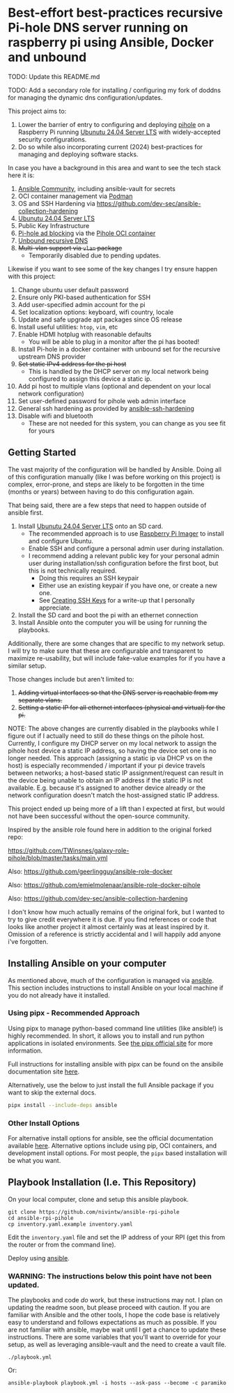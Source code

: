 # Best-effort best-practices recursive Pi-hole DNS server running on raspberry pi using Ansible, Docker and unbound

TODO: Update this README.md

TODO: Add a secondary role for installing / configuring my fork of doddns for managing the dynamic dns configuration/updates.

This project aims to:

1. Lower the barrier of entry to configuring and deploying [pihole](https://pi-hole.net/) on a Raspberry Pi running [Ubunutu 24.04 Server LTS](https://ubuntu.com/download/server) with widely-accepted security configurations.
1. Do so while also incorporating current (2024) best-practices for managing and deploying software stacks.

In case you have a background in this area and want to see the tech stack here it is:

1. [Ansible Community](https://docs.ansible.com/ansible/latest/community/index.html), including ansible-vault for secrets
1. OCI container management via [Podman](https://podman.io/)
1. OS and SSH Hardening via https://github.com/dev-sec/ansible-collection-hardening
1. [Ubunutu 24.04 Server LTS](https://ubuntu.com/download/server)
1. Public Key Infrastructure
1. [Pi-hole ad blocking](https://pi-hole.net/) via the [Pihole OCI container](https://hub.docker.com/r/pihole/pihole)
1. [Unbound recursive DNS](https://docs.pi-hole.net/guides/dns/unbound/)
1. ~~Multi-vlan support via `vlan` package~~
   - Temporarily disabled due to pending updates.

Likewise if you want to see some of the key changes I try ensure happen with this project:

1. Change ubuntu user default password
1. Ensure only PKI-based authentication for SSH
1. Add user-specified admin account for the pi
1. Set localization options: keyboard, wifi country, locale
1. Update and safe upgrade apt packages since OS release
1. Install useful utilities: `htop`, `vim`, etc
1. Enable HDMI hotplug with reasonable defaults
   - You will be able to plug in a monitor after the pi has booted!
1. Install Pi-hole in a docker container with unbound set for the recursive upstream DNS provider
1. ~~Set static IPv4 address for the pi host~~
   - This is handled by the DHCP server on my local network being configured to assign this device a static ip.
1. Add pi host to multiple vlans (optional and dependent on your local network configuration)
1. Set user-defined password for pihole web admin interface
1. General ssh hardening as provided by [ansible-ssh-hardening](https://github.com/dev-sec/ansible-collection-hardening)
1. Disable wifi and bluetooth
   - These are not needed for this system, you can change as you see fit for yours

## Getting Started

The vast majority of the configuration will be handled by Ansible.
Doing all of this configuration manually (like I was before working on this project) is complex, error-prone, and steps are likely to be forgotten in the time (months or years) between having to do this configuration again.

That being said, there are a few steps that need to happen outside of ansible first.

1. Install [Ubunutu 24.04 Server LTS](https://ubuntu.com/download/server) onto an SD card.
   - The recommended approach is to use [Raspberry Pi Imager](https://www.raspberrypi.com/software/) to install and configure Ubuntu.
   - Enable SSH and configure a personal admin user during installation.
   - I recommend adding a relevant public key for your personal admin user during installation/ssh configuration before the first boot, but this is not technically required.
     - Doing this requires an SSH keypair
     - Either use an existing keypair if you have one, or create a new one.
     - See [Creating SSH Keys](https://confluence.atlassian.com/bitbucketserver/creating-ssh-keys-776639788.html) for a write-up that I personally appreciate.
1. Install the SD card and boot the pi with an ethernet connection
1. Install Ansible onto the computer you will be using for running the playbooks.

Additionally, there are some changes that are specific to my network setup. I will try to make sure that these are configurable and transparent to maximize re-usability, but will include fake-value examples for if you have a similar setup.

Those changes include but aren't limited to:

1. ~~Adding virtual interfaces so that the DNS server is reachable from my separate vlans.~~
1. ~~Setting a static IP for all ethernet interfaces (physical and virtual) for the pi.~~

NOTE: The above changes are currently disabled in the playbooks while I figure out if I actually need to still do these things on the pihole host.
Currently, I configure my DHCP server on my local network to assign the pihole host device a static IP address, so having the device set one is no longer needed. This approach (assigning a static ip via DHCP vs on the host) is especially recommended / important if your pi device travels between networks; a host-based static IP assignment/request can result in the device being unable to obtain an IP address if the static IP is not available. E.g. because it's assigned to another device already or the network configuration doesn't match the host-assigned static IP address.

This project ended up being more of a lift than I expected at first, but would not have been successful without the open-source community.

Inspired by the ansible role found here in addition to the original forked repo:

https://github.com/TWinsnes/galaxy-role-pihole/blob/master/tasks/main.yml

Also:
https://github.com/geerlingguy/ansible-role-docker

Also:
https://github.com/emielmolenaar/ansible-role-docker-pihole

Also:
https://github.com/dev-sec/ansible-collection-hardening

I don't know how much actually remains of the original fork, but I wanted to try to give credit everywhere it is due. If you find references or code that looks like another project it almost certainly was at least inspired by it. Omission of a reference is strictly accidental and I will happily add anyone i've forgotten.

## Installing Ansible on your computer

As mentioned above, much of the configuration is managed via [ansible](https://docs.ansible.com/).
This section includes instructions to install Ansible on your local machine if you do not already have it installed.

### Using pipx - Recommended Approach

Using pipx to manage python-based command line utilities (like ansible!) is highly recommended.
In short, it allows you to install and run python applications in isolated environments. See [the pipx official site](https://pipx.pypa.io/stable/) for more information.

Full instructions for installing ansible with pipx can be found on the ansibile documentation site [here](https://docs.ansible.com/ansible/latest/installation_guide/intro_installation.html#installing-and-upgrading-ansible-with-pipx).

Alternatively, use the below to just install the full Ansible package if you want to skip the external docs.

```sh
pipx install --include-deps ansible
```

### Other Install Options

For alternative install options for ansible, see the official documentation available [here](https://docs.ansible.com/ansible/latest/installation_guide/intro_installation.html).
Alternative options include using pip, OCI containers, and development install options.
For most people, the `pipx` based installation will be what you want.

## Playbook Installation (I.e. This Repository)

On your local computer, clone and setup this ansible playbook.

```
git clone https://github.com/nivintw/ansible-rpi-pihole
cd ansible-rpi-pihole
cp inventory.yaml.example inventory.yaml
```

Edit the `inventory.yaml` file and set the IP address of your RPI (get this from the router or from the
command line).

Deploy using [ansible](http://www.ansible.com).

### WARNING: The instructions below this point have not been updated.

The playbooks and code _do_ work, but these instructions may not.
I plan on updating the readme soon, but please proceed with caution.
If you are familiar with Ansible and the other tools, I hope the code base is relatively easy to understand and follows expectations as much as possible.
If you are not familiar with ansible, maybe wait until I get a chance to update these instructions.
There are some variables that you'll want to override for your setup, as well as leveraging ansible-vault and the need to create a vault file.

```
./playbook.yml
```

Or:

```
ansible-playbook playbook.yml -i hosts --ask-pass --become -c paramiko
```
